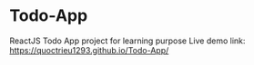 # Todo-App
ReactJS Todo App project for learning purpose
Live demo link: https://quoctrieu1293.github.io/Todo-App/
